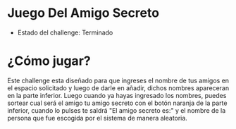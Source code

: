 <h1>Juego Del Amigo Secreto</h1>

- Estado del challenge: Terminado

 # ¿Cómo jugar?
 Este challenge esta diseñado para que ingreses el nombre de tus amigos en el espacio solicitado y luego de darle en añadir, dichos nombres apareceran en la parte inferior. Luego cuando ya hayas ingresado los nombres, puedes sortear cual será el amigo tu amigo secreto con el botón naranja de la parte inferior, cuando lo pulses te saldrá "El amigo secreto es:" y el nombre de la persona que fue escogida por el sistema de manera aleatoria.
